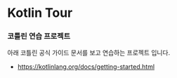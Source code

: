 # Kotlin Tour

### 코틀린 연습 프로젝트  
아래 코틀린 공식 가이드 문서를 보고 연습하는 프로젝트 입니다.
- https://kotlinlang.org/docs/getting-started.html